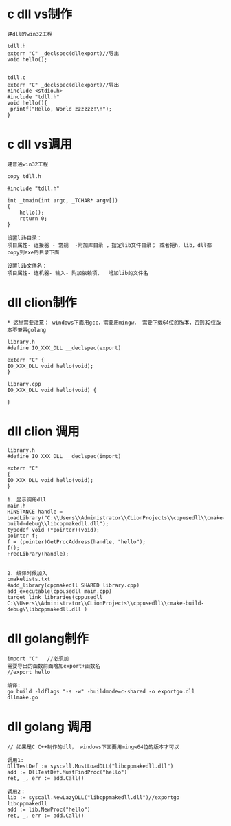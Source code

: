 # c dll vs制作 

	建dll的win32工程

	tdll.h
	extern "C" _declspec(dllexport)//导出
	void hello();
	
	
	tdll.c
	extern "C" _declspec(dllexport)//导出
	#include <stdio.h>
	#include "tdll.h"
	void hello(){
	 printf("Hello, World zzzzzz!\n");
	}


# c dll vs调用


	建普通win32工程

	copy tdll.h
	
	#include "tdll.h"
	
	int _tmain(int argc, _TCHAR* argv[])
	{
		hello();
		return 0;	
	}

	设置lib目录：
	项目属性- 连接器 - 常规  -附加库目录 ，指定lib文件目录； 或者把h，lib，dll都copy到exe的目录下面

	设置lib文件名：
	项目属性- 连机器- 输入- 附加依赖项，  增加lib的文件名 
	


# dll clion制作 

	* 这里需要注意： windows下面用gcc，需要用mingw， 需要下载64位的版本，否则32位版本不兼容golang

	library.h	
	#define IO_XXX_DLL __declspec(export)
	
	extern "C" {
	IO_XXX_DLL void hello(void);
	}
	
	library.cpp
	IO_XXX_DLL void hello(void) {
	
	}


# dll clion 调用

	library.h
	#define IO_XXX_DLL __declspec(import)

	extern "C"
	{
	IO_XXX_DLL void hello(void);
	} 

	1. 显示调用dll
	main.h
	HINSTANCE handle = LoadLibrary("C:\\Users\\Administrator\\CLionProjects\\cppusedll\\cmake-build-debug\\libcppmakedll.dll");
    typedef void (*pointer)(void);
    pointer f;
    f = (pointer)GetProcAddress(handle, "hello");
    f();
    FreeLibrary(handle);


	2. 编译时候加入
	cmakelists.txt
	#add_library(cppmakedll SHARED library.cpp)
	add_executable(cppusedll main.cpp)
	target_link_libraries(cppusedll C:\\Users\\Administrator\\CLionProjects\\cppusedll\\cmake-build-debug\\libcppmakedll.dll )


# dll golang制作

	import "C"   //必须加
	需要导出的函数前面增加export+函数名
	//export hello

	编译:
	go build -ldflags "-s -w" -buildmode=c-shared -o exportgo.dll dllmake.go


# dll golang 调用

	// 如果是C C++制作的dll， windows下面要用mingw64位的版本才可以

	调用1:
	DllTestDef := syscall.MustLoadDLL("libcppmakedll.dll")
	add := DllTestDef.MustFindProc("hello")
	ret, _, err := add.Call()

	调用2：
	lib := syscall.NewLazyDLL("libcppmakedll.dll")//exportgo  libcppmakedll
	add := lib.NewProc("hello")
	ret, _, err := add.Call()

